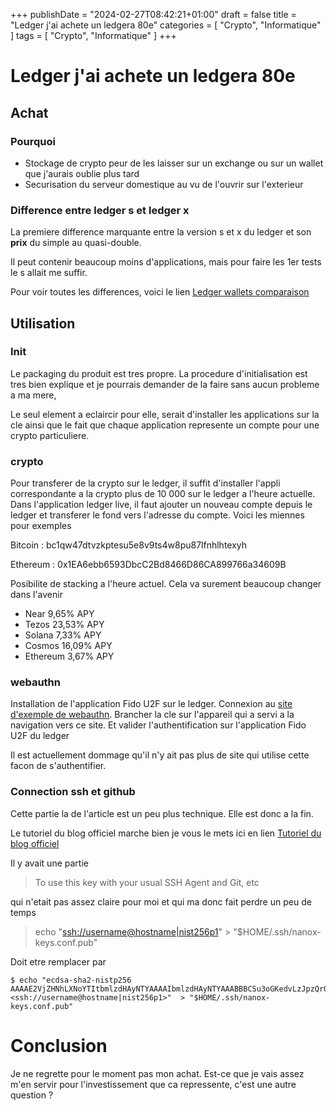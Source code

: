 +++
publishDate = "2024-02-27T08:42:21+01:00"
draft = false
title = "Ledger j'ai achete un ledgera 80e"
categories = [ "Crypto", "Informatique" ]
tags = [ "Crypto", "Informatique" ]
+++

# Ledger j'ai achete un ledgera 80e

## Achat

### Pourquoi

- Stockage de crypto peur de les laisser sur un exchange ou sur un wallet que j'aurais oublie plus tard
- Securisation du serveur domestique au vu de l'ouvrir sur l'exterieur

### Difference entre ledger s et ledger x

La premiere difference marquante entre la version s et x du ledger et son **prix** du simple au quasi-double.

Il peut contenir beaucoup moins d'applications, mais pour faire les 1er tests le s allait me suffir.

Pour voir toutes les differences, voici le lien [Ledger wallets comparaison](https://shop.ledger.com/pages/hardware-wallets-comparison)

## Utilisation

### Init

Le packaging du produit est tres propre. La procedure d'initialisation est tres bien explique et je pourrais demander de la faire sans aucun probleme a ma mere,

Le seul element a eclaircir pour elle, serait d'installer les applications sur la cle ainsi que le fait que chaque application represente un compte pour une crypto particuliere.

### crypto

Pour transferer de la crypto sur le ledger, il suffit d'installer l'appli correspondante a la crypto plus de 10 000 sur le ledger a l'heure actuelle. Dans l'application ledger live, il faut ajouter un nouveau compte depuis le ledger et transferer le fond vers l'adresse du compte. Voici les miennes pour exemples 

Bitcoin : bc1qw47dtvzkptesu5e8v9ts4w8pu87lfnhlhtexyh

Ethereum : 0x1EA6ebb6593DbcC2Bd8466D86CA899766a34609B

Posibilite de stacking a l'heure actuel. Cela va surement beaucoup changer dans l'avenir

- Near 9,65% APY
- Tezos 23,53% APY
- Solana 7,33% APY
- Cosmos 16,09% APY
- Ethereum 3,67% APY

### webauthn

Installation de l'application Fido U2F sur le ledger. Connexion au [site d'exemple de webauthn](https://webauthn.io/). Brancher la cle sur l'appareil qui a servi a la navigation vers ce site. Et valider l'authentification sur l'application Fido U2F du ledger

Il est actuellement dommage qu'il n'y ait pas plus de site qui utilise cette facon de s'authentifier.

### Connection ssh et github

Cette partie la de l'article est un peu plus technique. Elle est donc a la fin.

Le tutoriel du blog officiel marche bien je vous le mets ici en lien [Tutoriel du blog officiel](https://www.ledger.com/blog/ssh/)

Il y avait une partie 
> To use this key with your usual SSH Agent and Git, etc

qui n'etait pas assez claire pour moi et qui ma donc fait perdre un peu de temps 
> echo "<ssh://username@hostname|nist256p1>" > "$HOME/.ssh/nanox-keys.conf.pub"

Doit etre remplacer par 
```console
$ echo "ecdsa-sha2-nistp256 AAAAE2VjZHNhLXNoYTItbmlzdHAyNTYAAAAIbmlzdHAyNTYAAABBBCSu3oGKedvLzJpzQr0kGCr7eIyXy67zszMcQCnDUmeAzqlZt9skK0vM/HDquta8vNH77Y9gfjaEWozzfpYCSe0= <ssh://username@hostname|nist256p1>"  > "$HOME/.ssh/nanox-keys.conf.pub"
```
# Conclusion

Je ne regrette pour le moment pas mon achat. Est-ce que je vais assez m'en servir pour l'investissement que ca repressente, c'est une autre question ?
